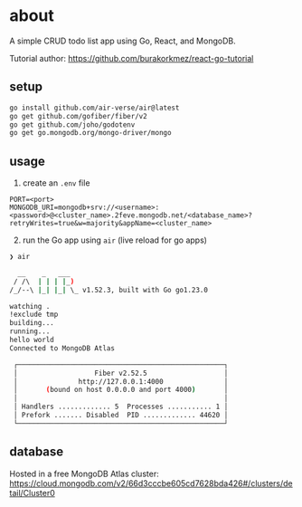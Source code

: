 # about

A simple CRUD todo list app using Go, React, and MongoDB.

Tutorial author: <https://github.com/burakorkmez/react-go-tutorial>

## setup

```bash
go install github.com/air-verse/air@latest
go get github.com/gofiber/fiber/v2
go get github.com/joho/godotenv
go get go.mongodb.org/mongo-driver/mongo
```

## usage

1. create an `.env` file

  ```env
  PORT=<port>
  MONGODB_URI=mongodb+srv://<username>:<password>@<cluster_name>.2feve.mongodb.net/<database_name>?retryWrites=true&w=majority&appName=<cluster_name>
  ```

2. run the Go app using `air` (live reload for go apps)

  ```bash
  ❯ air
  
    __    _   ___  
   / /\  | | | |_) 
  /_/--\ |_| |_| \_ v1.52.3, built with Go go1.23.0
  
  watching .
  !exclude tmp
  building...
  running...
  hello world
  Connected to MongoDB Atlas
  
   ┌───────────────────────────────────────────────────┐ 
   │                   Fiber v2.52.5                   │ 
   │               http://127.0.0.1:4000               │ 
   │       (bound on host 0.0.0.0 and port 4000)       │ 
   │                                                   │ 
   │ Handlers ............. 5  Processes ........... 1 │ 
   │ Prefork ....... Disabled  PID ............. 44620 │ 
   └───────────────────────────────────────────────────┘ 
  ```

## database

Hosted in a free MongoDB Atlas cluster: <https://cloud.mongodb.com/v2/66d3cccbe605cd7628bda426#/clusters/detail/Cluster0>
